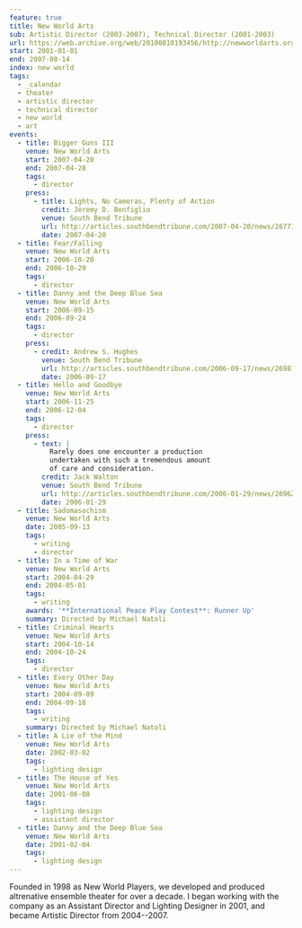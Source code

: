 ```yaml
---
feature: true
title: New World Arts
sub: Artistic Director (2003-2007), Technical Director (2001-2003)
url: https://web.archive.org/web/20100810193456/http://newworldarts.org/events/history.php
start: 2001-01-01
end: 2007-08-14
index: new world
tags:
  - _calendar
  - theater
  - artistic director
  - technical director
  - new world
  - art
events:
  - title: Bigger Guns III
    venue: New World Arts
    start: 2007-04-20
    end: 2007-04-28
    tags:
      - director
    press:
      - title: Lights, No Cameras, Plenty of Action
        credit: Jeremy D. Bonfiglio
        venue: South Bend Tribune
        url: http://articles.southbendtribune.com/2007-04-20/news/26771959_1_kung-fu-michelle-milne-lab-work
        date: 2007-04-20
  - title: Fear/Falling
    venue: New World Arts
    start: 2006-10-20
    end: 2006-10-29
    tags:
      - director
  - title: Danny and the Deep Blue Sea
    venue: New World Arts
    start: 2006-09-15
    end: 2006-09-24
    tags:
      - director
    press:
      - credit: Andrew S. Hughes
        venue: South Bend Tribune
        url: http://articles.southbendtribune.com/2006-09-17/news/26981141_1_danny-and-roberta-dance-characters
        date: 2006-09-17
  - title: Hello and Goodbye
    venue: New World Arts
    start: 2006-11-25
    end: 2006-12-04
    tags:
      - director
    press:
      - text: |
          Rarely does one encounter a production
          undertaken with such a tremendous amount
          of care and consideration.
        credit: Jack Walton
        venue: South Bend Tribune
        url: http://articles.southbendtribune.com/2006-01-29/news/26962892_1_hester-darkness-athol-fugard
        date: 2006-01-29
  - title: Sadomasochism
    venue: New World Arts
    date: 2005-09-13
    tags:
      - writing
      - director
  - title: In a Time of War
    venue: New World Arts
    start: 2004-04-29
    end: 2004-05-01
    tags:
      - writing
    awards: '**International Peace Play Contest**: Runner Up'
    summary: Directed by Michael Natoli
  - title: Criminal Hearts
    venue: New World Arts
    start: 2004-10-14
    end: 2004-10-24
    tags:
      - director
  - title: Every Other Day
    venue: New World Arts
    start: 2004-09-09
    end: 2004-09-18
    tags:
      - writing
    summary: Directed by Michael Natoli
  - title: A Lie of the Mind
    venue: New World Arts
    date: 2002-03-02
    tags:
      - lighting design
  - title: The House of Yes
    venue: New World Arts
    date: 2001-06-08
    tags:
      - lighting design
      - assistant director
  - title: Danny and the Deep Blue Sea
    venue: New World Arts
    date: 2001-02-04
    tags:
      - lighting design
---
```


Founded in 1998 as New World Players,
we developed and produced altrenative ensemble theater
for over a decade.
I began working with the company
as an Assistant Director and Lighting Designer in 2001,
and became Artistic Director
from 2004--2007.

